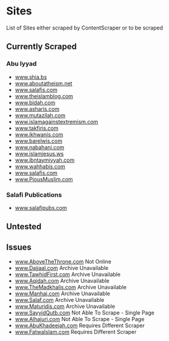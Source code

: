 # Sites

List of Sites either scraped by ContentScraper or to be scraped



## Currently Scraped 

### Abu Iyyad

- www.shia.bs
- www.aboutatheism.net
- www.salafis.com
- www.theislamblog.com
- www.bidah.com
- www.asharis.com
- www.mutazilah.com
- www.islamagainstextremism.com
- www.takfiris.com
- www.ikhwanis.com
- www.barelwis.com
- www.nabahani.com
- www.islamjesus.ws
- www.ibntaymiyyah.com
- www.wahhabis.com
- www.salafis.com
- www.PiousMuslim.com



### Salafi Publications

- www.salafipubs.com



## Untested



## Issues

- www.AboveTheThrone.com            Not Online
- www.Dajjaal.com                                 Archive Unavailable
- www.TawhidFirst.com                       Archive Unavailable
- www.Aqidah.com                                Archive Unavailable
- www.TheMadkhalis.com                   Archive Unavailable
- www.Manhaj.com                               Archive Unavailable
- www.Salaf.com                                    Archive Unavailable
- www.Maturidis.com                           Archive Unavailable
- www.SayyidQutb.com                       Not Able To Scrape - Single Page
- www.Alhajuri.com                               Not Able To Scrape - Single Page
- www.AbuKhadeejah.com                  Requires Different Scraper
- www.FatwaIslam.com                         Requires Different Scraper  